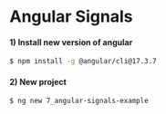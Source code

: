 # Angular Signals


#### 1) Install new version of angular

```bash
$ npm install -g @angular/cli@17.3.7
```

#### 2) New project
```bash
$ ng new 7_angular-signals-example
```
